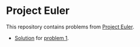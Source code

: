 # Project Euler

This repository contains problems from [Project Euler](https://projecteuler.net/).

* [Solution](https://github.com/cciprianmihai/ProjectEuler/blob/master/p1.py) for [problem 1](https://projecteuler.net/problem=1).
